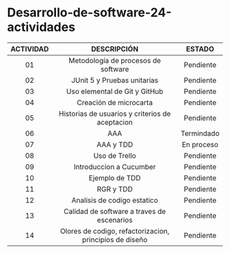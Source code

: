 # Desarrollo-de-software-24-actividades

| ACTIVIDAD  |               DESCRIPCIÓN                          |                 ESTADO                      |
| :-: | :-------------------------------------------------------: | :-----------------------------------------: |
|  01 | Metodología de procesos de software                       |               Pendiente                     |  
|  02 | JUnit 5 y Pruebas unitarias                               |               Pendiente                     |  
|  03 | Uso elemental de Git y GitHub                             |               Pendiente                     |  
|  04 | Creación de microcarta                                    |               Pendiente                     |  
|  05 | Historias de usuarios y criterios de aceptacion           |               Pendiente                     |  
|  06 | AAA	                                                      |               Termindado                    |  
|  07 | AAA y TDD	                                                |               En proceso                    |  
|  08 | Uso de Trello	                                            |               Pendiente                     |  
|  09 | Introduccion a Cucumber		                                |               Pendiente                     |  
|  10 | Ejemplo de TDD                                            |               Pendiente                     |  
|  11 | RGR y TDD	                                                |               Pendiente                     |
|  12 | Analisis de codigo estatico	                              |               Pendiente                     |
|  13 | Calidad de software a traves de escenarios                |               Pendiente                     |
|  14 | Olores de codigo, refactorizacion, principios de diseño   |               Pendiente                     |

